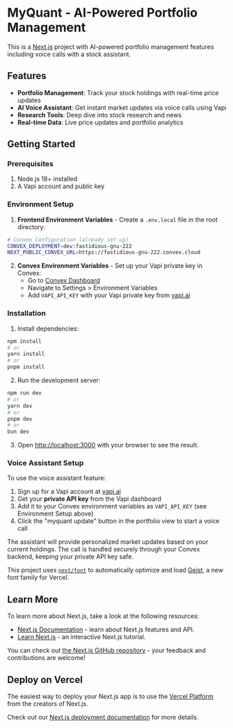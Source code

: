 # MyQuant - AI-Powered Portfolio Management

This is a [Next.js](https://nextjs.org) project with AI-powered portfolio management features including voice calls with a stock assistant.

## Features

- **Portfolio Management**: Track your stock holdings with real-time price updates
- **AI Voice Assistant**: Get instant market updates via voice calls using Vapi
- **Research Tools**: Deep dive into stock research and news
- **Real-time Data**: Live price updates and portfolio analytics

## Getting Started

### Prerequisites

1. Node.js 18+ installed
2. A Vapi account and public key

### Environment Setup

1. **Frontend Environment Variables** - Create a `.env.local` file in the root directory:
```bash
# Convex Configuration (already set up)
CONVEX_DEPLOYMENT=dev:fastidious-gnu-222
NEXT_PUBLIC_CONVEX_URL=https://fastidious-gnu-222.convex.cloud
```

2. **Convex Environment Variables** - Set up your Vapi private key in Convex:
   - Go to [Convex Dashboard](https://dashboard.convex.dev/d/fastidious-gnu-222)
   - Navigate to Settings > Environment Variables
   - Add `VAPI_API_KEY` with your Vapi private key from [vapi.ai](https://vapi.ai)

### Installation

1. Install dependencies:
```bash
npm install
# or
yarn install
# or
pnpm install
```

2. Run the development server:
```bash
npm run dev
# or
yarn dev
# or
pnpm dev
# or
bun dev
```

3. Open [http://localhost:3000](http://localhost:3000) with your browser to see the result.

### Voice Assistant Setup

To use the voice assistant feature:

1. Sign up for a Vapi account at [vapi.ai](https://vapi.ai)
2. Get your **private API key** from the Vapi dashboard
3. Add it to your Convex environment variables as `VAPI_API_KEY` (see Environment Setup above)
4. Click the "myquant update" button in the portfolio view to start a voice call

The assistant will provide personalized market updates based on your current holdings. The call is handled securely through your Convex backend, keeping your private API key safe.

This project uses [`next/font`](https://nextjs.org/docs/app/building-your-application/optimizing/fonts) to automatically optimize and load [Geist](https://vercel.com/font), a new font family for Vercel.

## Learn More

To learn more about Next.js, take a look at the following resources:

- [Next.js Documentation](https://nextjs.org/docs) - learn about Next.js features and API.
- [Learn Next.js](https://nextjs.org/learn) - an interactive Next.js tutorial.

You can check out [the Next.js GitHub repository](https://github.com/vercel/next.js) - your feedback and contributions are welcome!

## Deploy on Vercel

The easiest way to deploy your Next.js app is to use the [Vercel Platform](https://vercel.com/new?utm_medium=default-template&filter=next.js&utm_source=create-next-app&utm_campaign=create-next-app-readme) from the creators of Next.js.

Check out our [Next.js deployment documentation](https://nextjs.org/docs/app/building-your-application/deploying) for more details.
